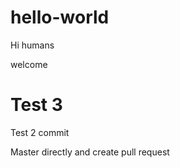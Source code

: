 # hello-world

Hi humans

welcome


Test 3
=======
Test 2 commit

Master directly and create pull request
